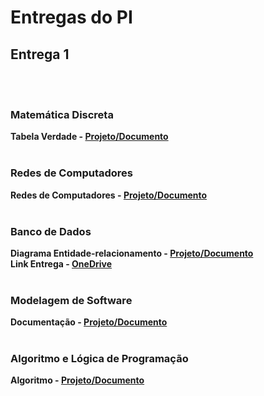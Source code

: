 # Entregas do PI

## Entrega 1
<br><br>

### Matemática Discreta

<b>Tabela Verdade - [Projeto/Documento](https://github.com/2025-1-NADS1/A-Projeto7/tree/main/documentos/Entrega%201/Matem%C3%A1tica%20Disceta)</b>
<br><br>

### Redes de Computadores

<b>Redes de Computadores - [Projeto/Documento](https://github.com/2025-1-NADS1/A-Projeto7/tree/main/documentos/Entrega%201/Redes%20de%20Computadores)</b>
<br><br>

### Banco de Dados

<b>Diagrama Entidade-relacionamento - [Projeto/Documento](https://github.com/2025-1-NADS1/A-Projeto7/tree/main/documentos/Entrega%201/Banco%20de%20Dados/README)</b><br>
<b>Link Entrega - [OneDrive](https://github.com/2025-1-NADS1/A-Projeto7/tree/main/documentos/Entrega%201/Banco%20de%20Dados/README)</b></b></b></b>
<br><br>

### Modelagem de Software

<b>Documentação - [Projeto/Documento](https://github.com/2025-1-NADS1/A-Projeto7/blob/main/documentos/Entrega%201/Modelagem%20de%20Software/PI%20Entrega%20Final%201.docx)</b>
<br><br>

### Algoritmo e Lógica de Programação 

<b>Algoritmo - [Projeto/Documento](https://github.com/2025-1-NADS1/A-Projeto7/tree/main/documentos/Entrega%201/Algoritmo%20e%20L%C3%B3gica%20de%20Programa%C3%A7%C3%A3o)</b>
<br><br>



